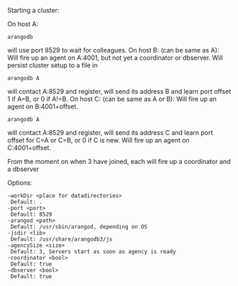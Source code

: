 Starting a cluster:

On host A:

    arangodb

will use port 8529 to wait for colleagues. On host B: (can be same as A):
Will fire up an agent on A:4001, but not yet a coordinator or dbserver.
Will persist cluster setup to a file in 

    arangodb A

will contact A:8529 and register, will send its address B and learn
port offset 1 if A=B, or 0 if A!=B. On host C: (can be same as A or B):
Will fire up an agent on B:4001+offset.

    arangodb A

will contact A:8529 and register, will send its address C and learn
port offset for C=A or C=B, or 0 if C is new. Will fire up an agent on
C:4001+offset.

From the moment on when 3 have joined, each will fire up a coordinator and
a dbserver

Options: 

    -workDir <place for datadirectories>
     Default: .
    -port <port>
     Default: 8529
    -arangod <path>
     Default: /usr/sbin/arangod, depending on OS
    -jsdir <lib>
     Default: /usr/share/arangodb3/js
    -agencySize <size>
     Default: 3, Servers start as soon as agency is ready
    -coordinator <bool>
     Default: true
    -dbserver <bool>
     Default: true

 
